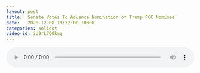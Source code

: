 ```yaml
---
layout: post
title:  Senate Votes To Advance Nomination of Trump FCC Nominee
date:   2020-12-08 19:32:00 +0000
categories: solidot
video-id: iU9rL7Q0kmg
---
```


<audio src="/assets/afb61874ac933116cf9c43f52d00c28f.mp3" style="width: 100%;" controls></audio>

